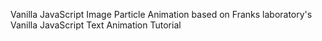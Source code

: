 Vanilla JavaScript Image Particle Animation
based on Franks laboratory's Vanilla JavaScript Text Animation Tutorial
